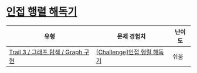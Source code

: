 # [인접 행렬 해독기](https://https://en.codetree.ai/trails/complete/curated-cards/challenge-decode-adjust-array)

|유형|문제 경험치|난이도|
|---|---|---|
|[Trail 3 / 그래프 탐색 / Graph 구현](https://https://en.codetree.ai/trail-info/novice-high/)|[[Challenge]인접 행렬 해독기](https://https://en.codetree.ai/trails/complete/curated-cards/challenge-decode-adjust-array/)|쉬움|

